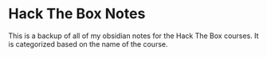 # Hack The Box Notes
This is a backup of all of my obsidian notes for the Hack The Box courses.
It is categorized based on the name of the course.
